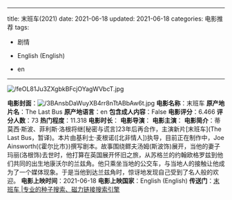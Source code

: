 
---
title: 末班车(2021)
date: 2021-06-18
updated: 2021-06-18
categories: 电影推荐
tags:

- 剧情

- English (English)
- en
---

<img src="https://image.tmdb.org/t/p/original/feOL81Ju3ZXgbkBFcjOYagWVbcT.jpg" alt="/feOL81Ju3ZXgbkBFcjOYagWVbcT.jpg" title="/feOL81Ju3ZXgbkBFcjOYagWVbcT.jpg">

**电影封面**：<img src="https://image.tmdb.org/t/p/w200/3BAnsbDaWuyXB4rr8nTtABbAw6t.jpg" alt="/3BAnsbDaWuyXB4rr8nTtABbAw6t.jpg" title="/3BAnsbDaWuyXB4rr8nTtABbAw6t.jpg">
**电影名称**：末班车
**原产地片名**：The Last Bus
**原产地语言**：en
**包含成人内容**：False
**电影评分**：6.466
**评分人数**：73
**热门程度**：11.318
**电影时长**：
**电影导演**：
**电影主演**：
**电影简介**：蒂莫西·斯波、菲利斯·洛根将继[秘密与谎言]23年后再合作，主演新片[末班车](The Last Bus，暂译)。本片由基利士·麦根诺([北非情人])执导，目前正在制作中，Joe Ainsworth(《霍尔比市》)撰写剧本。故事围绕鳏夫汤姆(斯波饰)展开，当他的妻子玛丽(洛根饰)去世时，他打算在英国展开怀旧之旅，从苏格兰的约翰欧格罗兹到他们共同的出生地康沃尔的兰兹角。他只乘坐当地的公交车，与当地人的接触让他成为了一个媒体现象。于是当他到达兰兹角时，惊讶地发现自己受到了名人般的欢迎。
**电影上映时间**：2021-06-18
**电影上映国家**：English (English)
**传送门**：[末班车 |专业的种子搜索、磁力链接搜索引擎](https://movie.amd794.com:2083/?search=The%20Last%20Bus&ordering=&mode=match_phrase&page_size=10&page=1)

